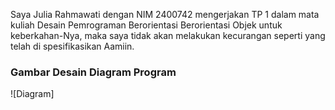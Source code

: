 Saya Julia Rahmawati dengan NIM 2400742 mengerjakan TP 1 dalam mata kuliah Desain Pemrograman Berorientasi Berorientasi Objek untuk keberkahan-Nya, maka saya tidak akan melakukan kecurangan seperti yang telah di spesifikasikan Aamiin.

### Gambar Desain Diagram Program
![Diagram]
